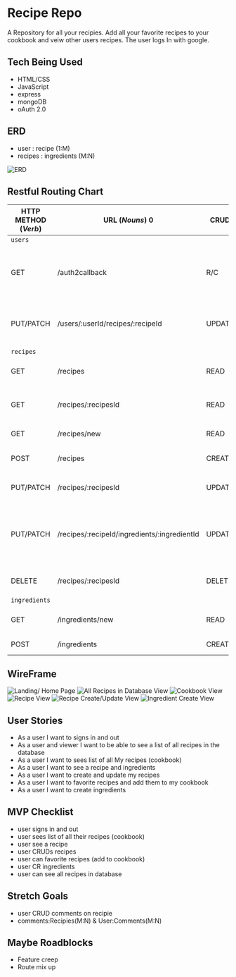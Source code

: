 # Recipe Repo
A  Repository for all your recipies. Add all your favorite recipes to your cookbook and veiw other users recipes. The user logs In with google. 


## Tech Being Used
* HTML/CSS
* JavaScript
* express
* mongoDB
* oAuth 2.0

## ERD
* user : recipe (1:M)
* recipes : ingredients (M:N)

![ERD](assets/ERD.drawio.png)

## Restful Routing Chart
| HTTP METHOD (_Verb_) | URL (_Nouns_)           0                     | CRUD   | Response                                                  | Notes                        |
| -------------------- | -------------------------------------------- | ------ | --------------------------------------------------------- | ---------------------------- |
| `users`              |                                              |        |                                                           |                              |
| GET                  | /auth2callback                               | R/C    | login or add user to database after google oauth          |                              |
| PUT/PATCH            | /users/:userId/recipes/:recipeId             | UPDATE | link recipe with recipeId to user with userId             | add recipe to cookbook       |
| `recipes`            |                                              |        |                                                           |                              |
| GET                  | /recipes                                     | READ   | displays array of all recipes                             |                              |
| GET                  | /recipes/:recipesId                          | READ   | display a single recipe with recipesId                    |                              |
| GET                  | /recipes/new                                 | READ   | display new recipe view                                   |                              |
| POST                 | /recipes                                     | CREATE | create new recipe                                         | create/update uses same view |
| PUT/PATCH            | /recipes/:recipesId                          | UPDATE | update user with recipesId                                | create/update uses same view |
| PUT/PATCH            | /recipes/:recipeId/ingredients/:ingredientId | UPDATE | link ingredient with ingredientId to recipe with recipeId |                              |
| DELETE               | /recipes/:recipesId                          | DELETE | delete user with recipesId                                |                              |
| `ingredients`        |                                              |        |                                                           |                              |
| GET                  | /ingredients/new                             | READ   | display new ingredient view                               |                              |
| POST                 | /ingredients                                 | CREATE | create new ingredient                                     |                              |


## WireFrame
![Landing/ Home Page](assets/Landing_HomePage.drawio.png)
![All Recipes in Database View](assets/All-Recipes-in-Database-View.drawio.png)
![Cookbook View](assets/Cookbook-View.drawio.png)
![Recipe View](assets/Recipe-View.drawio.png)
![Recipe Create/Update View](assets/Recipe-Create_Update-View.drawio.png)
![Ingredient Create View](assets/Ingredient-Create-View.drawio.png)

## User Stories
* As a user I want to signs in and out
* As a user and viewer I want to be able to see a list of all recipes in the database
* As a user I want to sees list of all My recipes (cookbook)
* As a user I want to see a recipe and ingredients
* As a user I want to create and update my recipes
* As a user I want to favorite recipes and add them to my cookbook
* As a user I want to create ingredients

## MVP Checklist
* user signs in and out
* user sees list of all their recipes (cookbook)
* user see a recipe
* user CRUDs recipes
* user can favorite recipes (add to cookbook)
* user CR ingredients
* user can see all recipes in database

## Stretch Goals
* user CRUD comments on recipie
* comments:Recipies(M:N) & User:Comments(M:N)


## Maybe Roadblocks
* Feature creep
* Route mix up
